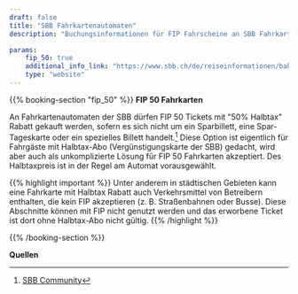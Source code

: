 ```yaml
---
draft: false
title: "SBB Fahrkartenautomaten"
description: "Buchungsinformationen für FIP Fahrscheine an SBB Fahrkartenautomaten"

params:
    fip_50: true
    additional_info_link: "https://www.sbb.ch/de/reiseinformationen/bahnhoefe/services-billettautomaten/sbb-billettautomat.html"
    type: "website"
---
```


{{% booking-section "fip_50" %}}
**FIP 50 Fahrkarten**

An Fahrkartenautomaten der SBB dürfen FIP 50 Tickets mit "50% Halbtax" Rabatt gekauft werden, sofern es sich nicht um ein Sparbillett, eine Spar-Tageskarte oder ein spezielles Billett handelt.[^1] Diese Option ist eigentlich für Fahrgäste mit Halbtax-Abo (Vergünstigungskarte der SBB) gedacht, wird aber auch als unkomplizierte Lösung für FIP 50 Fahrkarten akzeptiert. Des Halbtaxpreis ist in der Regel am Automat vorausgewählt.

{{% highlight important %}}
Unter anderem in städtischen Gebieten kann eine Fahrkarte mit Halbtax Rabatt auch Verkehrsmittel von Betreibern enthalten, die kein FIP akzeptieren (z. B. Straßenbahnen oder Busse). Diese Abschnitte können mit FIP nicht genutzt werden und das erworbene Ticket ist dort ohne Halbtax-Abo nicht gültig.
{{% /highlight %}}

{{% /booking-section %}}

**Quellen**
[^1]: [SBB Community](https://community.sbb.ch/d/2251-kann-man-als-fip-beg%C3%BCnstigter-tickets-weiterhin-online-mittels-halbtax-kaufen)
